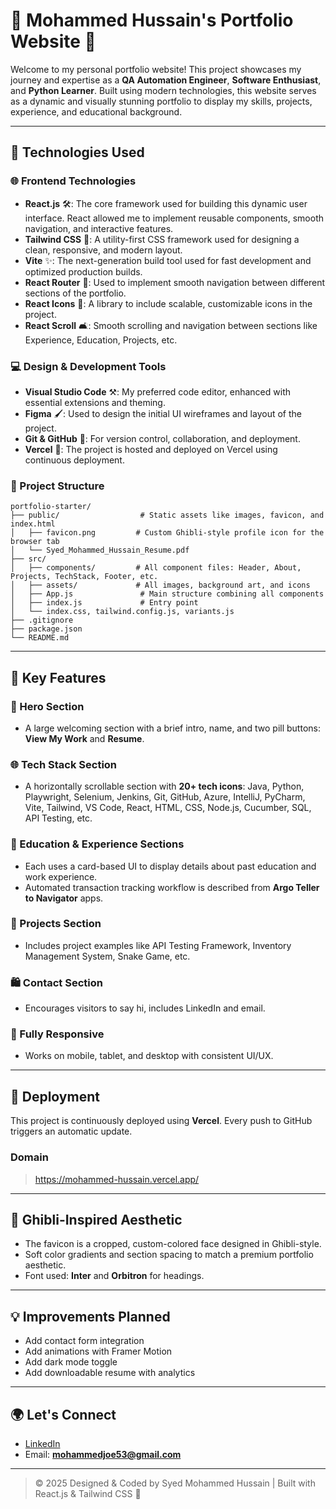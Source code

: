 # 🌟 Mohammed Hussain's Portfolio Website 🎉

Welcome to my personal portfolio website! This project showcases my journey and expertise as a **QA Automation Engineer**, **Software Enthusiast**, and **Python Learner**. Built using modern technologies, this website serves as a dynamic and visually stunning portfolio to display my skills, projects, experience, and educational background.

---

## 🔧 Technologies Used

### 🌐 Frontend Technologies
- **React.js** 🛠️: The core framework used for building this dynamic user interface. React allowed me to implement reusable components, smooth navigation, and interactive features.
- **Tailwind CSS** 🌟: A utility-first CSS framework used for designing a clean, responsive, and modern layout.
- **Vite** ✨: The next-generation build tool used for fast development and optimized production builds.
- **React Router** 📍: Used to implement smooth navigation between different sections of the portfolio.
- **React Icons** 🎨: A library to include scalable, customizable icons in the project.
- **React Scroll** 🛋️: Smooth scrolling and navigation between sections like Experience, Education, Projects, etc.

### 💻 Design & Development Tools
- **Visual Studio Code** ⚒️: My preferred code editor, enhanced with essential extensions and theming.
- **Figma** 🖌️: Used to design the initial UI wireframes and layout of the project.
- **Git & GitHub** 💎: For version control, collaboration, and deployment.
- **Vercel** 🚀: The project is hosted and deployed on Vercel using continuous deployment.

### 📁 Project Structure
```
portfolio-starter/
├── public/                  # Static assets like images, favicon, and index.html
│   ├── favicon.png         # Custom Ghibli-style profile icon for the browser tab
│   └── Syed_Mohammed_Hussain_Resume.pdf
├── src/
│   ├── components/         # All component files: Header, About, Projects, TechStack, Footer, etc.
│   ├── assets/             # All images, background art, and icons
│   ├── App.js               # Main structure combining all components
│   ├── index.js             # Entry point
│   └── index.css, tailwind.config.js, variants.js
├── .gitignore
├── package.json
└── README.md
```

---

## 🎉 Key Features

### 🌟 Hero Section
- A large welcoming section with a brief intro, name, and two pill buttons: **View My Work** and **Resume**.

### 🌐 Tech Stack Section
- A horizontally scrollable section with **20+ tech icons**: Java, Python, Playwright, Selenium, Jenkins, Git, GitHub, Azure, IntelliJ, PyCharm, Vite, Tailwind, VS Code, React, HTML, CSS, Node.js, Cucumber, SQL, API Testing, etc.

### 🏫 Education & Experience Sections
- Each uses a card-based UI to display details about past education and work experience.
- Automated transaction tracking workflow is described from **Argo Teller to Navigator** apps.

### 🔢 Projects Section
- Includes project examples like API Testing Framework, Inventory Management System, Snake Game, etc.

### 🛍️ Contact Section
- Encourages visitors to say hi, includes LinkedIn and email.

### 📱 Fully Responsive
- Works on mobile, tablet, and desktop with consistent UI/UX.

---

## 🚀 Deployment
This project is continuously deployed using **Vercel**. Every push to GitHub triggers an automatic update.

### Domain
> https://mohammed-hussain.vercel.app/

---

## 🎨 Ghibli-Inspired Aesthetic

- The favicon is a cropped, custom-colored face designed in Ghibli-style.
- Soft color gradients and section spacing to match a premium portfolio aesthetic.
- Font used: **Inter** and **Orbitron** for headings.

---

## 💡 Improvements Planned
- Add contact form integration
- Add animations with Framer Motion
- Add dark mode toggle
- Add downloadable resume with analytics

---

## 🌍 Let's Connect

- [LinkedIn](https://linkedin.com/in/syed-mohammed-hussain-8b385b209)
- Email: **mohammedjoe53@gmail.com**

---

> © 2025 Designed & Coded by Syed Mohammed Hussain | Built with React.js & Tailwind CSS 🤠


